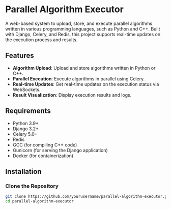 # Parallel Algorithm Executor

A web-based system to upload, store, and execute parallel algorithms written in various programming languages, such as Python and C++. Built with Django, Celery, and Redis, this project supports real-time updates on the execution process and results.

## Features

- **Algorithm Upload**: Upload and store algorithms written in Python or C++.
- **Parallel Execution**: Execute algorithms in parallel using Celery.
- **Real-time Updates**: Get real-time updates on the execution status via WebSockets.
- **Result Visualization**: Display execution results and logs.

## Requirements

- Python 3.9+
- Django 3.2+
- Celery 5.0+
- Redis
- GCC (for compiling C++ code)
- Gunicorn (for serving the Django application)
- Docker (for containerization)

## Installation

### Clone the Repository

```bash
git clone https://github.com/yourusername/parallel-algorithm-executor.git
cd parallel-algorithm-executor
```
